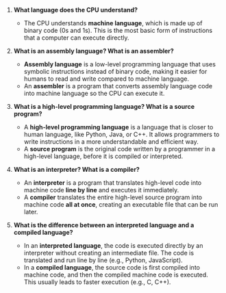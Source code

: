 1. **What language does the CPU understand?**
   - The CPU understands **machine language**, which is made up of binary code (0s and 1s). This is the most basic form of instructions that a computer can execute directly.

2. **What is an assembly language? What is an assembler?**
   - **Assembly language** is a low-level programming language that uses symbolic instructions instead of binary code, making it easier for humans to read and write compared to machine language.
   - An **assembler** is a program that converts assembly language code into machine language so the CPU can execute it.

3. **What is a high-level programming language? What is a source program?**
   - A **high-level programming language** is a language that is closer to human language, like Python, Java, or C++. It allows programmers to write instructions in a more understandable and efficient way.
   - A **source program** is the original code written by a programmer in a high-level language, before it is compiled or interpreted.

4. **What is an interpreter? What is a compiler?**
   - An **interpreter** is a program that translates high-level code into machine code **line by line** and executes it immediately.
   - A **compiler** translates the entire high-level source program into machine code **all at once**, creating an executable file that can be run later.

5. **What is the difference between an interpreted language and a compiled language?**
   - In an **interpreted language**, the code is executed directly by an interpreter without creating an intermediate file. The code is translated and run line by line (e.g., Python, JavaScript).
   - In a **compiled language**, the source code is first compiled into machine code, and then the compiled machine code is executed. This usually leads to faster execution (e.g., C, C++).
